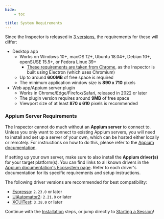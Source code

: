 ```yaml
---
hide:
    - toc

title: System Requirements
---
```


Since the Inspector is released in [3 versions](../overview.md#formats), the requirements for these
will differ:

- Desktop app
    - Works on Windows 10+, macOS 12+, Ubuntu 18.04+, Debian 10+, openSUSE 15.5+, or Fedora Linux 39+
        - [These requirements are taken from Chrome](https://support.google.com/chrome/a/answer/7100626),
          as the Inspector is built using Electron (which uses Chromium)
    - Up to around **600MB** of free space is required
    - The minimum application window size is **890 x 710** pixels
- Web app/Appium server plugin
    - Works in Chrome/Edge/Firefox/Safari, released in 2022 or later
    - The plugin version requires around **9MB** of free space
    - Viewport size of at least **870 x 610** pixels is recommended

### Appium Server Requirements

The Inspector cannot do much without an **Appium server** to connect to. Unless you only want to
connect to existing Appium servers, you will need to install and set up a server of your own,
which can be hosted either locally or remotely. For instructions on how to do this, please refer
to the [Appium documentation](https://appium.io/docs/en/latest/quickstart/install/).

If setting up your own server, make sure to also install the **Appium driver(s)** for your target
platform(s). You can find links to all known drivers in the [Appium documentation's Ecosystem page](https://appium.io/docs/en/latest/ecosystem/drivers/).
Refer to each driver's documentation for its specific requirements and setup instructions.

The following driver versions are recommended for best compatibility:

- [Espresso](https://github.com/appium/appium-espresso-driver): `2.23.0` or later
- [UiAutomator2](https://github.com/appium/appium-uiautomator2-driver): `2.21.0` or later
- [XCUITest](https://appium.github.io/appium-xcuitest-driver/latest/): `3.38.0` or later

Continue with the [Installation](./installation.md) steps, or jump directly to
[Starting a Session](./starting-a-session.md)!
